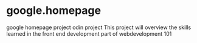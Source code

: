 # google.homepage
google homepage project odin project
This project will overview the skills learned in the front end development part of webdevelopment 101